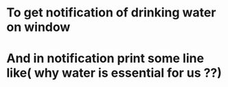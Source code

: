 # To get notification of drinking water on window 
# And in notification print some line like( why water is essential for us ??)